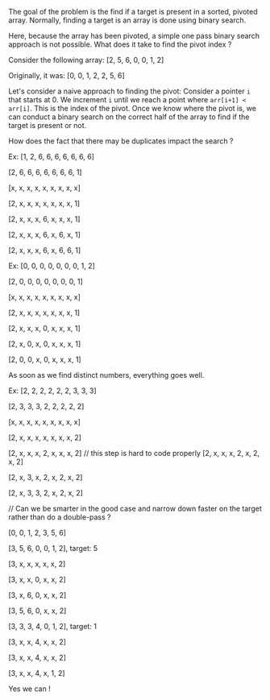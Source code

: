 The goal of the problem is the find if a target is present in a sorted, pivoted array.
Normally, finding a target is an array is done using binary search.

Here, because the array has been pivoted, a simple one pass binary search approach is not possible.
What does it take to find the pivot index ?

Consider the following array:
[2, 5, 6, 0, 0, 1, 2]

Originally, it was:
[0, 0, 1, 2, 2, 5, 6]

Let's consider a naive approach to finding the pivot:
Consider a pointer `i` that starts at 0. We increment `i` until we reach a point where `arr[i+1] < arr[i]`. This is
the index of the pivot. Once we know where the pivot is, we can conduct a binary search on the correct half of the array
to find if the target is present or not.

How does the fact that there may be duplicates impact the search ?

Ex:
[1, 2, 6, 6, 6, 6, 6, 6, 6]

[2, 6, 6, 6, 6, 6, 6, 6, 1]

[x, x, x, x, x, x, x, x, x]

[2, x, x, x, x, x, x, x, 1]

[2, x, x, x, 6, x, x, x, 1]

[2, x, x, x, 6, x, 6, x, 1]

[2, x, x, x, 6, x, 6, 6, 1]

Ex:
[0, 0, 0, 0, 0, 0, 0, 1, 2]

[2, 0, 0, 0, 0, 0, 0, 0, 1]

[x, x, x, x, x, x, x, x, x]

[2, x, x, x, x, x, x, x, 1]

[2, x, x, x, 0, x, x, x, 1]

[2, x, 0, x, 0, x, x, x, 1]

[2, 0, 0, x, 0, x, x, x, 1]

As soon as we find distinct numbers, everything goes well.

Ex:
[2, 2, 2, 2, 2, 2, 3, 3, 3]

[2, 3, 3, 3, 2, 2, 2, 2, 2]

[x, x, x, x, x, x, x, x, x]

[2, x, x, x, x, x, x, x, 2]

[2, x, x, x, 2, x, x, x, 2]
// this step is hard to code properly
[2, x, x, x, 2, x, 2, x, 2]

[2, x, 3, x, 2, x, 2, x, 2]

[2, x, 3, 3, 2, x, 2, x, 2]

// Can we be smarter in the good case and narrow down faster on the target rather than do a double-pass ?

[0, 0, 1, 2, 3, 5, 6]

[3, 5, 6, 0, 0, 1, 2], target: 5

[3, x, x, x, x, x, 2]

[3, x, x, 0, x, x, 2]

[3, x, 6, 0, x, x, 2]

[3, 5, 6, 0, x, x, 2]



[3, 3, 3, 4, 0, 1, 2], target: 1

[3, x, x, 4, x, x, 2]

[3, x, x, 4, x, x, 2]

[3, x, x, 4, x, 1, 2]

Yes we can !
